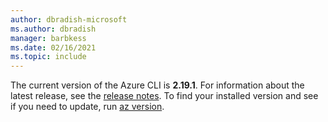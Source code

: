 ```yaml
---
author: dbradish-microsoft
ms.author: dbradish
manager: barbkess
ms.date: 02/16/2021
ms.topic: include
---
```


The current version of the Azure CLI is __2.19.1__. For information about the latest release, see the [release notes](../release-notes-azure-cli.md). To find your installed version and see if you need to update, run [az version](/cli/azure/reference-index#az_version).
